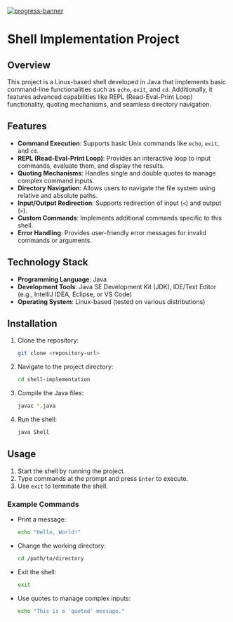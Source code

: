 [![progress-banner](https://backend.codecrafters.io/progress/shell/77ec2dee-019f-4960-95a1-ae0144f40b55)]()
# Shell Implementation Project

## Overview
This project is a Linux-based shell developed in Java that implements basic command-line functionalities such as `echo`, `exit`, and `cd`. Additionally, it features advanced capabilities like REPL (Read-Eval-Print Loop) functionality, quoting mechanisms, and seamless directory navigation.

## Features
- **Command Execution**: Supports basic Unix commands like `echo`, `exit`, and `cd`.
- **REPL (Read-Eval-Print Loop)**: Provides an interactive loop to input commands, evaluate them, and display the results.
- **Quoting Mechanisms**: Handles single and double quotes to manage complex command inputs.
- **Directory Navigation**: Allows users to navigate the file system using relative and absolute paths.
- **Input/Output Redirection**: Supports redirection of input (`<`) and output (`>`).
- **Custom Commands**: Implements additional commands specific to this shell.
- **Error Handling**: Provides user-friendly error messages for invalid commands or arguments.

## Technology Stack
- **Programming Language**: Java
- **Development Tools**: Java SE Development Kit (JDK), IDE/Text Editor (e.g., IntelliJ IDEA, Eclipse, or VS Code)
- **Operating System**: Linux-based (tested on various distributions)

## Installation
1. Clone the repository:
   ```bash
   git clone <repository-url>
   ```
2. Navigate to the project directory:
   ```bash
   cd shell-implementation
   ```
3. Compile the Java files:
   ```bash
   javac *.java
   ```
4. Run the shell:
   ```bash
   java Shell
   ```

## Usage
1. Start the shell by running the project.
2. Type commands at the prompt and press `Enter` to execute.
3. Use `exit` to terminate the shell.

### Example Commands
- Print a message:
  ```bash
  echo "Hello, World!"
  ```
- Change the working directory:
  ```bash
  cd /path/to/directory
  ```
- Exit the shell:
  ```bash
  exit
  ```
- Use quotes to manage complex inputs:
  ```bash
  echo "This is a 'quoted' message."
  ```

